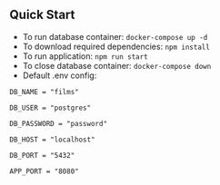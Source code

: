 ﻿## Quick Start
* To run database container: ``` docker-compose up -d ```
* To download required dependencies: ``` npm install ```
* To run application: ``` npm run start ```
* To close database container: ``` docker-compose down ```
* Default .env config: 
```plaintext
DB_NAME = "films"

DB_USER = "postgres"

DB_PASSWORD = "password"

DB_HOST = "localhost"

DB_PORT = "5432"

APP_PORT = "8080"
```
